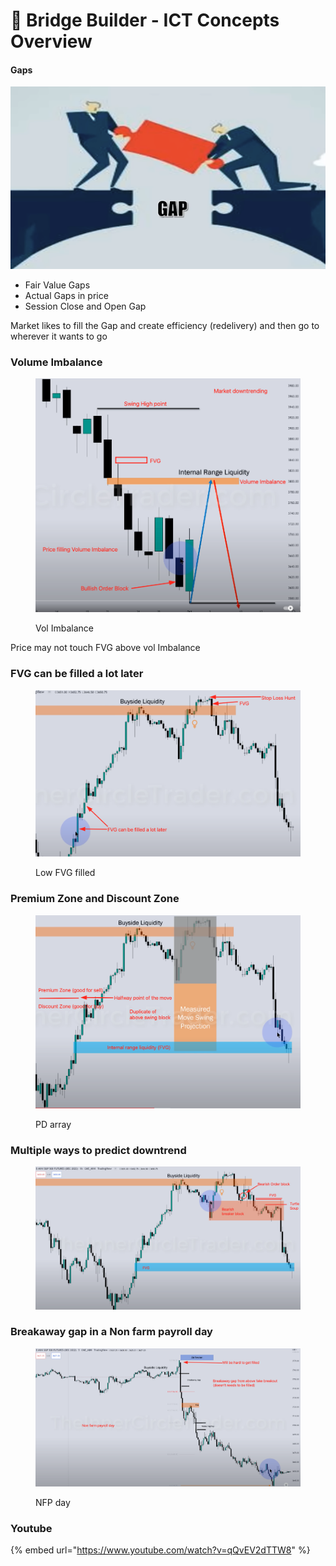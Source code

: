 # 🧢 Bridge Builder - ICT Concepts Overview

#### Gaps

![](<../.gitbook/assets/image (15).png>)

* Fair Value Gaps
* Actual Gaps in price
* Session Close and Open Gap

Market likes to fill the Gap and create efficiency (redelivery) and then go to wherever it wants to go

### Volume Imbalance

<figure><img src="../.gitbook/assets/image (27) (1).png" alt=""><figcaption><p>Vol Imbalance</p></figcaption></figure>

Price may not touch FVG above vol Imbalance

### FVG can be filled a lot later

<figure><img src="../.gitbook/assets/image (18).png" alt=""><figcaption><p>Low FVG filled</p></figcaption></figure>

### Premium Zone and Discount Zone

<figure><img src="../.gitbook/assets/image (5).png" alt=""><figcaption><p>PD array</p></figcaption></figure>

### Multiple ways to predict downtrend

<figure><img src="../.gitbook/assets/image (22).png" alt=""><figcaption></figcaption></figure>

### Breakaway gap in a Non farm payroll day

<figure><img src="../.gitbook/assets/image (25).png" alt=""><figcaption><p>NFP day</p></figcaption></figure>

### Youtube

{% embed url="https://www.youtube.com/watch?v=qQvEV2dTTW8" %}
